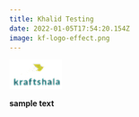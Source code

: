 ```yaml
---
title: Khalid Testing
date: 2022-01-05T17:54:20.154Z
image: kf-logo-effect.png
---
```

![](kf-logo-effect.png)

**sample text**